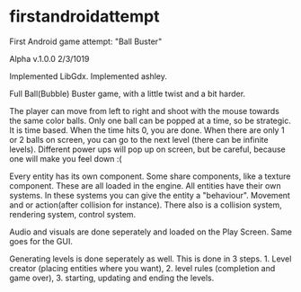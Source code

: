 # firstandroidattempt
First Android game attempt: "Ball Buster"

Alpha v.1.0.0    2/3/1019

Implemented LibGdx.
Implemented ashley.

Full Ball(Bubble) Buster game, with a little twist and a bit harder.

The player can move from left to right and shoot with the mouse towards the same color balls. Only one ball can be popped at a time, so be strategic.
It is time based. When the time hits 0, you are done.
When there are only 1 or 2 balls on screen, you can go to the next level (there can be infinite levels).
Different power ups will pop up on screen, but be careful, because one will make you feel down :(

Every entity has its own component. Some share components, like a texture component.
These are all loaded in the engine. 
All entities have their own systems. In these systems you can give the entity a "behaviour". Movement and or action(after collision for instance).
There also is a collision system, rendering system, control system.

Audio and visuals are done seperately and loaded on the Play Screen. Same goes for the GUI.

Generating levels is done seperately as well. This is done in 3 steps. 1. Level creator (placing entities where you want), 2. level rules (completion and game over), 3. starting, updating and ending the levels.

